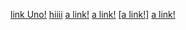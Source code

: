 [link Uno!](https://docs.google.com)
[hiiii](special.html)
[a link!](12345)
[a link!](https://ucsd-cse15l-w22.github.io/week/week3/)
[[a link!]]((https://forms.gle/Pz7VAp6tFyuQJD9W6))
[a link!](https://(forms).gle/Pz7VAp6tFyuQJD9W6)